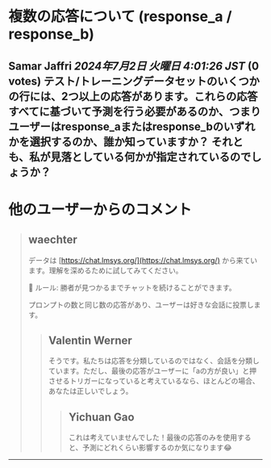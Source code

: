 # 複数の応答について (response_a / response_b)
**Samar Jaffri** *2024年7月2日 火曜日 4:01:26 JST* (0 votes)
テスト/トレーニングデータセットのいくつかの行には、2つ以上の応答があります。これらの応答すべてに基づいて予測を行う必要があるのか、つまりユーザーはresponse_aまたはresponse_bのいずれかを選択するのか、誰か知っていますか？
それとも、私が見落としている何かが指定されているのでしょうか？
---
# 他のユーザーからのコメント
> ## waechter
> 
> データは [https://chat.lmsys.org/](https://chat.lmsys.org/) から来ています。理解を深めるために試してみてください。
> 
> 📜 ルール: 勝者が見つかるまでチャットを続けることができます。
> 
> プロンプトの数と同じ数の応答があり、ユーザーは好きな会話に投票します。
> 
> 
> 
> > ## Valentin Werner
> > 
> > そうです。私たちは応答を分類しているのではなく、会話を分類しています。ただし、最後の応答がユーザーに「aの方が良い」と押させるトリガーになっていると考えているなら、ほとんどの場合、あなたは正しいでしょう。
> > 
> > 
> > 
> > > ## Yichuan Gao
> > > 
> > > これは考えていませんでした！最後の応答のみを使用すると、予測にどれくらい影響するのか気になります😂
> > > 
> > > 
> > > 
--- 

